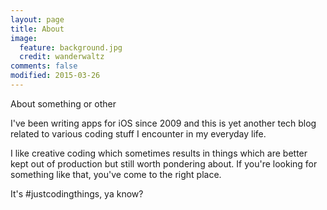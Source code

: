 ```yaml
---
layout: page
title: About
image:
  feature: background.jpg
  credit: wanderwaltz
comments: false
modified: 2015-03-26
---
```


About something or other

I've been writing apps for iOS since 2009 and this is yet another tech blog related to
various coding stuff I encounter in my everyday life.

I like creative coding which sometimes results in things which are better kept out of production
but still worth pondering about. If you're looking for something like that, you've come to the right place.

It's #justcodingthings, ya know?